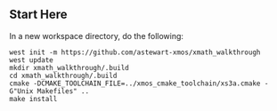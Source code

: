 
## Start Here

In a new workspace directory, do the following:

```
west init -m https://github.com/astewart-xmos/xmath_walkthrough
west update
mkdir xmath_walkthrough/.build
cd xmath_walkthrough/.build
cmake -DCMAKE_TOOLCHAIN_FILE=../xmos_cmake_toolchain/xs3a.cmake -G"Unix Makefiles" ..
make install
```